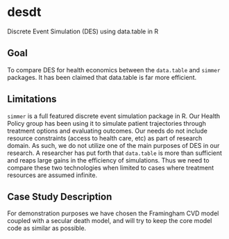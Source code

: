 # desdt

Discrete Event Simulation (DES) using data.table in R

## Goal

To compare DES for health economics between the `data.table` and `simmer` packages. It has been claimed that data.table is far more efficient.

## Limitations

`simmer` is a full featured discrete event simulation package in R. Our Health Policy group has been using it to simulate patient trajectories through treatment options and evaluating outcomes. Our needs do not include resource constraints (access to health care, etc) as part of research domain. As such, we do not utilize one of the main purposes of DES in our research. A researcher has put forth that `data.table` is more than sufficient and reaps large gains in the efficiency of simulations. Thus we need to compare these two technologies when limited to cases where treatment resources are assumed infinite.

## Case Study Description

For demonstration purposes we have chosen the Framingham CVD model coupled with a secular death model, and will try to keep the core model code as similar as possible. 
